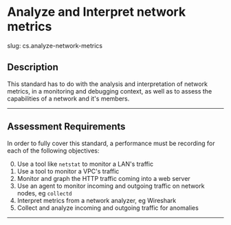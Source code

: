 # Analyze and Interpret network metrics

slug: cs.analyze-network-metrics

## Description
This standard has to do with the analysis and interpretation of network metrics, in a monitoring and debugging context, as well as to assess the capabilities of a network and it's members.


---
## Assessment Requirements
In order to fully cover this standard, a performance must be recording for each of the following objectives:

0. Use a tool like `netstat` to monitor a LAN's traffic
1. Use a tool to monitor a VPC's traffic
2. Monitor and graph the HTTP traffic coming into a web server
3. Use an agent to monitor incoming and outgoing traffic on network nodes, eg `collectd`
4. Interpret metrics from a network analyzer, eg Wireshark
5. Collect and analyze incoming and outgoing traffic for anomalies


---
